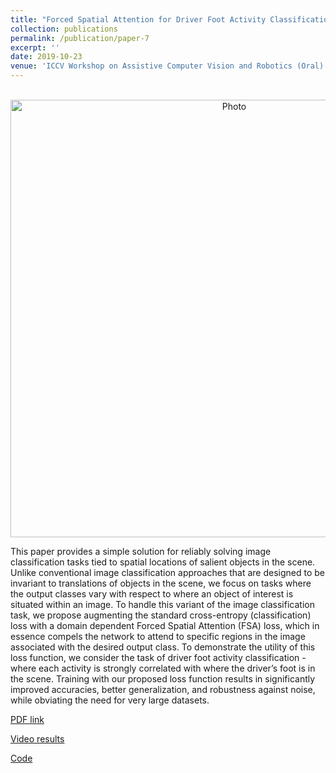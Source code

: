 ```yaml
---
title: "Forced Spatial Attention for Driver Foot Activity Classification"
collection: publications
permalink: /publication/paper-7
excerpt: ''
date: 2019-10-23
venue: 'ICCV Workshop on Assistive Computer Vision and Robotics (Oral)'
---
```

<p align="center">
  <img src="https://arangesh.github.io/images/paper-8-im.png?raw=true" alt="Photo" style="width: 700px;"/> 
</p>

This paper provides a simple solution for reliably solving image classification tasks tied to spatial locations of salient objects in the scene. Unlike conventional image classification approaches that are designed to be invariant to translations of objects in the scene, we focus on tasks where the output classes vary with respect to where an object of interest is situated within an image. To handle this variant of the image classification task, we propose augmenting the standard cross-entropy (classification) loss with a domain dependent Forced Spatial Attention (FSA) loss, which in essence compels the network to attend to specific regions in the image associated with the desired output class. To demonstrate the utility of this loss function, we consider the task of driver foot activity classification - where each activity is strongly correlated with where the driver’s foot is in the scene. Training with our proposed loss function results in significantly improved accuracies, better generalization, and robustness against noise, while obviating the need for very large datasets.

[PDF link](http://cvrr.ucsd.edu/publications/2019/FSAFAC.pdf)

[Video results](https://www.youtube.com/watch?v=0irynrv4_7U&list=PLUebh5NWCQUZ_JgaIonLNZF3zh1wDse-1&index=2&t=0s)

[Code](https://github.com/arangesh/Forced-Spatial-Attention)

